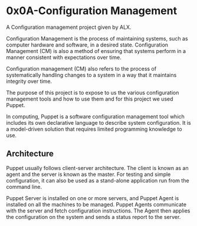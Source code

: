 # 0x0A-Configuration Management
A Configuration management project given by ALX.

Configuration Management is the process of maintaining systems, such as computer hardware and software, in a desired state. Configuration Management (CM) is also a method of ensuring that systems perform in a manner consistent with expectations over time.

Configuration management (CM) also refers to the process of systematically handling changes to a system in a way that it maintains integrity over time.

The purpose of this project is to expose to us the various configuration management tools and how to use them and for this project we used Puppet.

In computing, Puppet is a software configuration management tool which includes its own declarative language to describe system configuration. It is a model-driven solution that requires limited programming knowledge to use.

## Architecture
Puppet usually follows client-server architecture. The client is known as an agent and the server is known as the master. For testing and simple configuration, it can also be used as a stand-alone application run from the command line.

Puppet Server is installed on one or more servers, and Puppet Agent is installed on all the machines to be managed. Puppet Agents communicate with the server and fetch configuration instructions. The Agent then applies the configuration on the system and sends a status report to the server.
